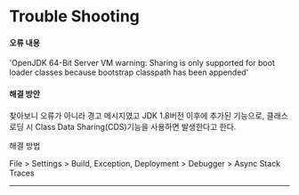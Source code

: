 # Trouble Shooting

#### 오류 내용

'OpenJDK 64-Bit Server VM warning: Sharing is only supported for boot loader classes because bootstrap classpath has been appended'

#### 해결 방안
찾아보니 오류가 아니라 경고 메시지였고 JDK 1.8버전 이후에 추가된 기능으로, 클래스 로딩 시 Class Data Sharing(CDS)기능을 사용하면 발생한다고 한다.

해결 방법

File > Settings > Build, Exception, Deployment > Debugger > Async Stack Traces

***